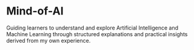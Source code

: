 # Mind-of-AI
Guiding learners to understand and explore Artificial Intelligence and Machine Learning through structured explanations and practical insights derived from my own experience.

